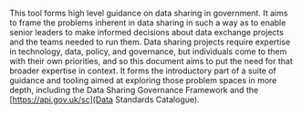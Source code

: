 This tool forms high level guidance on data sharing in government. It aims to frame the problems inherent in data sharing in such a way as to enable senior leaders to make informed decisions about data exchange projects and the teams needed to run them. Data sharing projects require expertise in technology, data, policy, and governance, but individuals come to them with their own priorities, and so this document aims to put the need for that broader expertise in context. It forms the introductory part of a suite of guidance and tooling aimed at exploring those problem spaces in more depth, including the Data Sharing Governance Framework and the [https://api.gov.uk/sc](Data Standards Catalogue).
